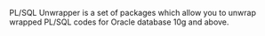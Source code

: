 PL/SQL Unwrapper is a set of packages which allow you to unwrap wrapped PL/SQL codes for Oracle database 10g and above.